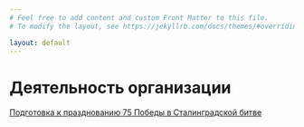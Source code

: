 ```yaml
---
# Feel free to add content and custom Front Matter to this file.
# To modify the layout, see https://jekyllrb.com/docs/themes/#overriding-theme-defaults

layout: default
---
```


<h1 class="center">Деятельность организации</h1>

<a href="activity/podgotovka-75.html">Подготовка к празднованию 75 Победы в Сталинградской битве</a>